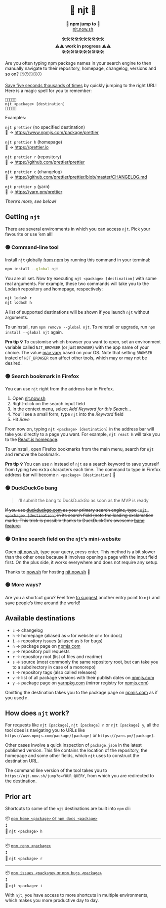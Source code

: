 <h1 align="center"> 🐸 njt 🐸</h1>

<p align="center">
<b>🐸 npm jump to 🐸</b><br/>
<a href="https://njt.now.sh/">njt.now.sh</a>
</p>

<p align="center">
🛠🛠🛠🛠🛠🛠🛠🛠🛠🛠<br/>
⚠️⚠️ <b>work in progress</b> ⚠️⚠️<br/>
🛠🛠🛠🛠🛠🛠🛠🛠🛠🛠
</p>

Are you often typing npm package names in your search engine to then manually navigate to their repository, homepage, changelog, versions and so on? 🕐🕑🕒🕓🕔

[Save five seconds thousands of times](https://xkcd.com/1205/) by quickly jumping to the right URL!
Here is a magic spell for you to remember:

```
🐸✨🐸✨🐸
njt <package> [destination]
🐸✨🐸✨🐸
```

Examples:

`njt prettier` (no specified destination)  
🐸 → https://www.npmjs.com/package/prettier

`njt prettier h` (homepage)  
🐸 → https://prettier.io

`njt prettier r` (repository)  
🐸 → https://github.com/prettier/prettier

`njt prettier c` (changelog)  
🐸 → https://github.com/prettier/prettier/blob/master/CHANGELOG.md

`njt prettier y` (yarn)  
🐸 → https://yarn.pm/prettier

_There’s more, see below!_

## Getting `njt`

There are several environments in which you can access `njt`.
Pick your favourite or use ’em all!

### 🟢 Command-line tool

Install `njt` globally [from npm](https://www.npmjs.com/package/njt) by running this command in your terminal:

```bash
npm install --global njt
```

You are all set.
Now try executing `njt <package> [destination]` with some real arguments.
For example, these two commands will take you to the Lodash **r**epository and **h**omepage, respectively:

```bash
njt lodash r
njt lodash h
```

A list of supported destinations will be shown if you launch `njt` without arguments.

To uninstall, run `npm remove --global njt`.
To reinstall or upgrade, run `npm install --global njt` again.

**Pro tip 💡** To customise which browser you want to open, set an environment variable called `NJT_BROWSER` (or just `BROWSER`) with the app name of your choice.
The value [may vary](https://www.npmjs.com/package/open#app) based on your OS.
Note that setting `BROWSER` insted of `NJT_BROWSER` can affect other tools, which may or may not be desired.

### 🟢 Search bookmark in Firefox

You can use `njt` right from the address bar in Firefox.

1.  Open [njt.now.sh](https://njt.now.sh)
1.  Right-click on the search input field
1.  In the context menu, select _Add Keyword for this Search..._
1.  You’ll see a small form; type `njt` into the _Keyword_ field
1.  Hit _Save_

From now on, typing `njt <package> [destination]` in the address bar will take you directly to a page you want.
For example, `njt react h` will take you to the [React.js homepage](https://reactjs.org/).

To uninstall, open Firefox bookmarks from the main menu, search for `njt` and remove the bookmark.

**Pro tip 💡** You can use `n` instead of `njt` as a search keyword to save yourself from typing two extra characters each time.
The command to type in Firefox address bar will become `n <package> [destination]` 🚀

### 🟢 DuckDuckGo bang

> I'll submit the bang to DuckDuckGo as soon as the MVP is ready

<s>If you use [duckduckgo.com](https://duckduckgo.com/) as your primary search engine, type `!njt <package> [destination]` in its search field (note the leading exclamation mark).
This trick is possible thanks to DuckDuckGo’s awesome [bang feature](https://duckduckgo.com/bang).</s>

### 🟢 Online search field on the `njt`’s mini-website

Open [njt.now.sh](https://njt.now.sh), type your query, press enter.
This method is a bit slower than the other ones because it involves opening a page with the input field first.
On the plus side, it works everywhere and does not require any setup.

Thanks to [now.sh](https://now.sh) for hosting [njt.now.sh](https://njt.now.sh) 💚

### 🟢 More ways?

Are you a shortcut guru?
Feel free [to suggest](https://github.com/kachkaev/njt/issues/new) another entry point to `njt` and save people’s time around the world!

## Available destinations

- `c` → changelog
- `h` → homepage (aliased as `w` for website or `d` for docs)
- `i` → repository issues (aliased as `b` for bugs)
- `n` → package page on [npmjs.com](https://www.npmjs.com/)
- `p` → repository pull requests
- `r` → repository root (list of files and readme)
- `s` → source (most commonly the same repository root, but can take you to a subdirectory in case of a monorepo)
- `t` → repository tags (also called releases)
- `v` → list of all package versions with their publish dates on [npmjs.com](https://www.npmjs.com/)
- `y` → package page on [yarnpkg.com](https://yarnpkg.com/) (mirror registry for [npmjs.com](https://www.npmjs.com/))

<!-- When updating, remember to reflect changes in src/cli/cli.js -->

Omitting the destination takes you to the package page on [npmjs.com](https://www.npmjs.com/) as if you used `n`.

## How does `njt` work?

For requests like `njt [package]`, `njt [package] n` or `njt [package] y`, all the tool does is navigating you to URLs like `https://www.npmjs.com/package/[package]` or `https://yarn.pm/[package]`.

Other cases involve a quick inspection of `package.json` in the latest published version.
This file contains the location of the repository, the homepage and some other fields, which `njt` uses to construct the destination URL.

The command line version of the tool takes you to `https://njt.now.sh/jump?q=YOUR_QUERY`, from which you are redirected to the destination.

## Prior art

Shortcuts to some of the `njt` destinations are built into `npm` cli:

📦 [`npm home <package>` or `npm docs <package>`](https://docs.npmjs.com/cli/docs)  
⭥  
🐸 `njt <package> h`

---

📦 [`npm repo <package>`](https://docs.npmjs.com/cli/repo)  
⭥  
🐸 `njt <package> r`

---

📦 [`npm issues <package>` or `npm bugs <package>`](https://docs.npmjs.com/cli/bugs)  
⭥  
🐸 `njt <package> i`

With `njt`, you have access to more shortcuts in multiple environments, which makes you more productive day to day.
